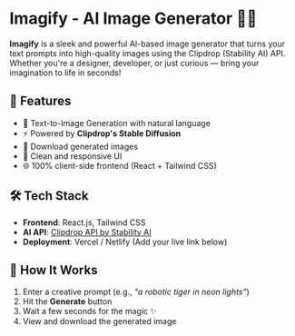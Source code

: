 # Imagify - AI Image Generator 🎨✨

**Imagify** is a sleek and powerful AI-based image generator that turns your text prompts into high-quality images using the Clipdrop (Stability AI) API. Whether you're a designer, developer, or just curious — bring your imagination to life in seconds!

## 🚀 Features

- 📝 Text-to-Image Generation with natural language
- ⚡ Powered by **Clipdrop's Stable Diffusion**
- 💾 Download generated images
- 🎨 Clean and responsive UI
- 🌐 100% client-side frontend (React + Tailwind CSS)

## 🛠️ Tech Stack

- **Frontend**: React.js, Tailwind CSS
- **AI API**: [Clipdrop API by Stability AI](https://clipdrop.co/)
- **Deployment**: Vercel / Netlify (Add your live link below)

## 📸 How It Works

1. Enter a creative prompt (e.g., *“a robotic tiger in neon lights”*)
2. Hit the **Generate** button
3. Wait a few seconds for the magic ✨
4. View and download the generated image
